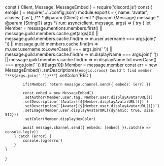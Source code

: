 const { Client, Message, MessageEmbed } = require('discord.js')
const { emojis } = require('../../config.json')
module.exports = {
    name: 'avatar',
    aliases: ['av'],
    /**
     * @param {Client} client
     * @param {Message} message
     * @param {String[]} args
     */
    run: async(client, message, args) => {
        try {
            let Member = message.mentions.members.first() || message.guild.members.cache.get(args[0]) ||
            message.guild.members.cache.find(m => m.user.username === args.join(' ')) || message.guild.members.cache.find(m => m.user.username.toLowerCase() === args.join(' ')) ||
            message.guild.members.cache.find(m => m.displayName === args.join(' ')) || message.guild.members.cache.find(m => m.displayName.toLowerCase() === args.join(' '))
            if(!args[0]) Member = message.member
            const err = new MessageEmbed()
            .setDescription(`${emojis.cross} Could't find member "**${args.join(' ')}**"`)
            .setColor('RED')
            
            if(!Member) return message.channel.send({ embeds: [err] })

            const embed = new MessageEmbed()
            .setAuthor(Member.user.tag, Member.user.displayAvatarURL())
            .setDescription(`[Avatar](${Member.displayAvatarURL()})`)
            .setDescription(`[Avatar](${Member.user.displayAvatarURL()})`)
            .setImage(Member.user.displayAvatarURL({dynamic: true, size: 512}))
            .setColor(Member.displayHexColor)

            await message.channel.send({ embeds: [embed] }).catch(e => console.log(e))
        } catch (error) {
            console.log(error)
        }
    }
}
